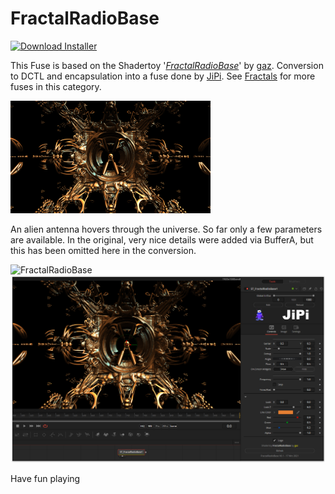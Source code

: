 # FractalRadioBase
<a href="FractalRadioBase-Installer.lua" download><img alt="Download Installer" src="https://img.shields.io/static/v1?label=Download&message=FractalRadioBase-Installer.lua&color=blue" /></a>

This Fuse is based on the Shadertoy '_[FractalRadioBase](https://www.shadertoy.com/view/WlcczS)_' by [gaz](https://www.shadertoy.com/user/gaz). Conversion to DCTL and encapsulation into a fuse done by [JiPi](../../Site/Profiles/JiPi.md). See [Fractals](README.md) for more fuses in this category.

[![FractalRadioBase Thumbnail](FractalRadioBase.png)](https://www.shadertoy.com/view/WlcczS "View on Shadertoy.com")



<!-- +++ DO NOT REMOVE THIS COMMENT +++ DO NOT ADD OR EDIT ANY TEXT BEFORE THIS LINE +++ IT WOULD BE A REALLY BAD IDEA +++ -->

An alien antenna hovers through the universe. So far only a few parameters are available.
In the original, very nice details were added via BufferA, but this has been omitted here in the conversion.

![FractalRadioBase](https://user-images.githubusercontent.com/78935215/111519940-e2afab00-8757-11eb-883a-e8578422e648.gif)
[![FractalRadioBase](FractalRadioBase_screenshot.png)](FractalRadioBase.fuse)

Have fun playing

<!-- +++ DO NOT REMOVE THIS COMMENT +++ DO NOT EDIT ANY TEXT THAT COMES AFTER THIS LINE +++ TRUST ME: JUST DON'T DO IT +++ -->

